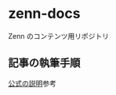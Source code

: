 # zenn-docs
Zenn のコンテンツ用リポジトリ

## 記事の執筆手順

[公式の説明](https://zenn.dev/zenn/articles/zenn-cli-guide)参考
